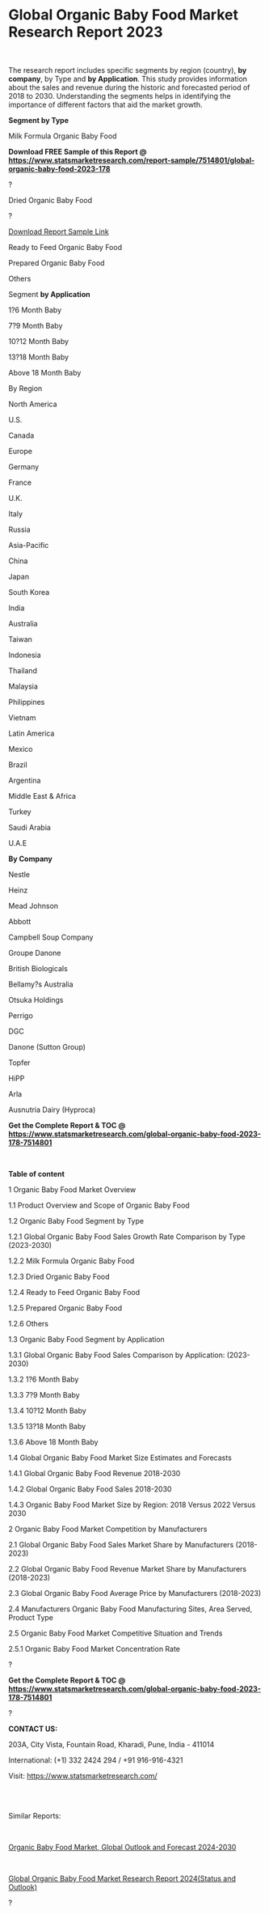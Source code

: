 <h1>Global Organic Baby Food Market Research Report 2023</h1><br/><p>The research report includes specific segments by region (country), <strong>by company</strong>, by Type and <strong>by Application</strong>. This study provides information about the sales and revenue during the historic and forecasted period of 2018 to 2030. Understanding the segments helps in identifying the importance of different factors that aid the market growth.</p>
 
 
 
 <p><strong>Segment by Type</strong></p>
 
 
 
 <p>Milk Formula Organic Baby Food</p>
 
 
 
 <div><b>Download FREE Sample of this Report @ <a href="https://www.statsmarketresearch.com/download-free-sample/7514801/global-organic-baby-food-2023-178">https://www.statsmarketresearch.com/report-sample/7514801/global-organic-baby-food-2023-178</a></b></div>
 
 
 
 <p>? </p>
 
 
 
 <p>Dried Organic Baby Food</p>
 
 
 
 <p>? </p>
 
 
 
 <p><a href="https://www.statsmarketresearch.com/download-free-sample/7514801/global-organic-baby-food-2023-178">Download Report Sample Link</a></p>
 
 
 
 <p>Ready to Feed Organic Baby Food</p>
 
 
 
 <p>Prepared Organic Baby Food</p>
 
 
 
 <p>Others</p>
 
 
 
 <p>Segment <strong>by Application</strong></p>
 
 
 
 <p>1?6 Month Baby</p>
 
 
 
 <p>7?9 Month Baby</p>
 
 
 
 <p>10?12 Month Baby</p>
 
 
 
 <p>13?18 Month Baby</p>
 
 
 
 <p>Above 18 Month Baby</p>
 
 
 
 <p>By Region</p>
 
 
 
 <p>North America</p>
 
 
 
 <p>U.S.</p>
 
 
 
 <p>Canada</p>
 
 
 
 <p>Europe</p>
 
 
 
 <p>Germany</p>
 
 
 
 <p>France</p>
 
 
 
 <p>U.K.</p>
 
 
 
 <p>Italy</p>
 
 
 
 <p>Russia</p>
 
 
 
 <p>Asia-Pacific</p>
 
 
 
 <p>China</p>
 
 
 
 <p>Japan</p>
 
 
 
 <p>South Korea</p>
 
 
 
 <p>India</p>
 
 
 
 <p>Australia</p>
 
 
 
 <p>Taiwan</p>
 
 
 
 <p>Indonesia</p>
 
 
 
 <p>Thailand</p>
 
 
 
 <p>Malaysia</p>
 
 
 
 <p>Philippines</p>
 
 
 
 <p>Vietnam</p>
 
 
 
 <p>Latin America</p>
 
 
 
 <p>Mexico</p>
 
 
 
 <p>Brazil</p>
 
 
 
 <p>Argentina</p>
 
 
 
 <p>Middle East & Africa</p>
 
 
 
 <p>Turkey</p>
 
 
 
 <p>Saudi Arabia</p>
 
 
 
 <p>U.A.E</p>
 
 
 
 <p><strong>By Company</strong></p>
 
 
 
 <p>Nestle</p>
 
 
 
 <p>Heinz</p>
 
 
 
 <p>Mead Johnson</p>
 
 
 
 <p>Abbott</p>
 
 
 
 <p>Campbell Soup Company</p>
 
 
 
 <p>Groupe Danone</p>
 
 
 
 <p>British Biologicals</p>
 
 
 
 <p>Bellamy?s Australia</p>
 
 
 
 <p>Otsuka Holdings</p>
 
 
 
 <p>Perrigo</p>
 
 
 
 <p>DGC</p>
 
 
 
 <p>Danone (Sutton Group)</p>
 
 
 
 <p>Topfer</p>
 
 
 
 <p>HiPP</p>
 
 
 
 <p>Arla</p>
 
 
 
 <p>Ausnutria Dairy (Hyproca)</p>
 
 
 
 <div><b>Get the Complete Report & TOC @ <a href="https://www.statsmarketresearch.com/global-organic-baby-food-2023-178-7514801">https://www.statsmarketresearch.com/global-organic-baby-food-2023-178-7514801</a></b></div>
 
 
 
 <p><br />
 
 <b>Table of content</b></p>
 
 
 
 <p>1 Organic Baby Food Market Overview<br />
 
 1.1 Product Overview and Scope of Organic Baby Food<br />
 
 1.2 Organic Baby Food Segment by Type<br />
 
 1.2.1 Global Organic Baby Food Sales Growth Rate Comparison by Type (2023-2030)<br />
 
 1.2.2 Milk Formula Organic Baby Food<br />
 
 1.2.3 Dried Organic Baby Food<br />
 
 1.2.4 Ready to Feed Organic Baby Food<br />
 
 1.2.5 Prepared Organic Baby Food<br />
 
 1.2.6 Others<br />
 
 1.3 Organic Baby Food Segment by Application<br />
 
 1.3.1 Global Organic Baby Food Sales Comparison by Application: (2023-2030)<br />
 
 1.3.2 1?6 Month Baby<br />
 
 1.3.3 7?9 Month Baby<br />
 
 1.3.4 10?12 Month Baby<br />
 
 1.3.5 13?18 Month Baby<br />
 
 1.3.6 Above 18 Month Baby<br />
 
 1.4 Global Organic Baby Food Market Size Estimates and Forecasts<br />
 
 1.4.1 Global Organic Baby Food Revenue 2018-2030<br />
 
 1.4.2 Global Organic Baby Food Sales 2018-2030<br />
 
 1.4.3 Organic Baby Food Market Size by Region: 2018 Versus 2022 Versus 2030<br />
 
 2 Organic Baby Food Market Competition by Manufacturers<br />
 
 2.1 Global Organic Baby Food Sales Market Share by Manufacturers (2018-2023)<br />
 
 2.2 Global Organic Baby Food Revenue Market Share by Manufacturers (2018-2023)<br />
 
 2.3 Global Organic Baby Food Average Price by Manufacturers (2018-2023)<br />
 
 2.4 Manufacturers Organic Baby Food Manufacturing Sites, Area Served, Product Type<br />
 
 2.5 Organic Baby Food Market Competitive Situation and Trends<br />
 
 2.5.1 Organic Baby Food Market Concentration Rate<br />
 
 ? </p>
 
 
 
 <div><b>Get the Complete Report & TOC @ <a href="https://www.statsmarketresearch.com/global-organic-baby-food-2023-178-7514801">https://www.statsmarketresearch.com/global-organic-baby-food-2023-178-7514801</a></b></div>
 
 
 
 <p>? </p>
 
 
 
 <p><b>CONTACT US:</b><br />
 
 203A, City Vista, Fountain Road, Kharadi, Pune, India - 411014<br />
 
 International: (+1) 332 2424 294 / +91 916-916-4321<br />
 
 Visit: <a href="https://www.statsmarketresearch.com/">https://www.statsmarketresearch.com/</a><br />
 
 <br />
 
 <br />
 
 Similar Reports:<br />
 
 <br />
 
 <a href="https://www.statsmarketresearch.com/global-organic-baby-food-forecast-2024-2030-659-7897996">Organic Baby Food Market, Global Outlook and Forecast 2024-2030</a><br />
 
 <br />
 
 <a href="https://www.statsmarketresearch.com/global-organic-baby-food-2024-460-7895166">Global Organic Baby Food Market Research Report 2024(Status and Outlook)</a><br />
 
 ? </p>